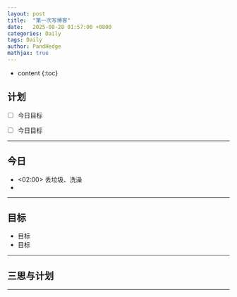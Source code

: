 ```yaml
---
layout: post
title:  "第一次写博客"
date:   2025-08-28 01:57:00 +0800
categories: Daily
tags: Daily 
author: PandHedge
mathjax: true
---
```

* content
{:toc}
## 计划



- [ ]  今日目标
- [ ]  今日目标



---

## 今日



-  <02:00>  丢垃圾、洗澡
-  


---

## 目标



- 目标
- 目标


---

## 三思与计划





---



